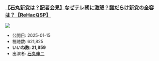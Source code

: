 ### [【石丸新党は？記者会見】なぜテレ朝に激怒？謎だらけ新党の全容は？【ReHacQSP】](https://www.youtube.com/watch?v=lM0cVpbgv5w)
[![](https://img.youtube.com/vi/lM0cVpbgv5w/sddefault.jpg)](https://www.youtube.com/watch?v=lM0cVpbgv5w)
-   公開日: 2025-01-15
-   視聴数: 621,825
-   **いいね数: 21,959**
-   出演者: [石丸伸二](/rehacq_fan/people/石丸伸二 "wikilink")
